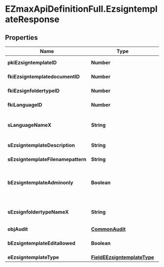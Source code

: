 # EZmaxApiDefinitionFull.EzsigntemplateResponse

## Properties

Name | Type | Description | Notes
------------ | ------------- | ------------- | -------------
**pkiEzsigntemplateID** | **Number** | The unique ID of the Ezsigntemplate | 
**fkiEzsigntemplatedocumentID** | **Number** | The unique ID of the Ezsigntemplatedocument | [optional] 
**fkiEzsignfoldertypeID** | **Number** | The unique ID of the Ezsignfoldertype. | [optional] 
**fkiLanguageID** | **Number** | The unique ID of the Language.  Valid values:  |Value|Description| |-|-| |1|French| |2|English| | 
**sLanguageNameX** | **String** | The Name of the Language in the language of the requester | 
**sEzsigntemplateDescription** | **String** | The description of the Ezsigntemplate | 
**sEzsigntemplateFilenamepattern** | **String** | The filename pattern of the Ezsigntemplate | [optional] 
**bEzsigntemplateAdminonly** | **Boolean** | Whether the Ezsigntemplate can be accessed by admin users only (eUserType&#x3D;Normal) | 
**sEzsignfoldertypeNameX** | **String** | The name of the Ezsignfoldertype in the language of the requester | [optional] 
**objAudit** | [**CommonAudit**](CommonAudit.md) |  | 
**bEzsigntemplateEditallowed** | **Boolean** | Whether the Ezsigntemplate if allowed to edit or not | 
**eEzsigntemplateType** | [**FieldEEzsigntemplateType**](FieldEEzsigntemplateType.md) |  | [optional] 


